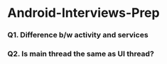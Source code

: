 # Android-Interviews-Prep

### Q1. Difference b/w activity and services


### Q2. Is main thread the same as UI thread?
